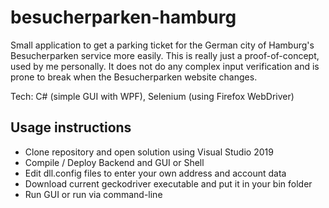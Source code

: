 # besucherparken-hamburg
Small application to get a parking ticket for the German city of Hamburg's Besucherparken service more easily.
This is really just a proof-of-concept, used by me personally. 
It does not do any complex input verification and is prone to break when the Besucherparken website changes.

Tech: C# (simple GUI with WPF), Selenium (using Firefox WebDriver)


## Usage instructions

* Clone repository and open solution using Visual Studio 2019
* Compile / Deploy Backend and GUI or Shell
* Edit dll.config files to enter your own address and account data
* Download current geckodriver executable and put it in your bin folder
* Run GUI or run via command-line
